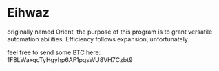 # Eihwaz
originally named Orient, the purpose of this program is to grant versatile automation abilities. Efficiency follows expansion, unfortunately.

feel free to send some BTC here: 1F8LWaxqcTyHgyhp6AF1pqsWU8VH7Czbt9
